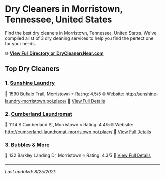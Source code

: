 # Dry Cleaners in Morristown, Tennessee, United States

Find the best dry cleaners in Morristown, Tennessee, United States. We've compiled a list of 3 dry cleaning services to help you find the perfect one for your needs.

🌐 **[View Full Directory on DryCleanersNear.com](https://drycleanersnear.com/city/US/Tennessee/Morristown)**

## Top Dry Cleaners

### 1. [Sunshine Laundry](https://drycleanersnear.com/dryCleaner/686492ad19eecc1ffc8c66c1/sunshine-laundry)
📍 1590 Buffalo Trail, Morristown
⭐ Rating: 4.5/5
🌐 Website: http://sunshine-laundry-morristown.poi.place/
🔗 [View Full Details](https://drycleanersnear.com/dryCleaner/686492ad19eecc1ffc8c66c1/sunshine-laundry)

### 2. [Cumberland Laundromat](https://drycleanersnear.com/dryCleaner/686492ad19eecc1ffc8c6604/cumberland-laundromat)
📍 1114 S Cumberland St, Morristown
⭐ Rating: 4.4/5
🌐 Website: http://cumberland-laundromat-morristown.poi.place/
🔗 [View Full Details](https://drycleanersnear.com/dryCleaner/686492ad19eecc1ffc8c6604/cumberland-laundromat)

### 3. [Bubbles & More](https://drycleanersnear.com/dryCleaner/686492ad19eecc1ffc8c6714/bubbles-more)
📍 132 Barkley Landing Dr, Morristown
⭐ Rating: 4.3/5
🔗 [View Full Details](https://drycleanersnear.com/dryCleaner/686492ad19eecc1ffc8c6714/bubbles-more)


---

*Last updated: 8/25/2025*
